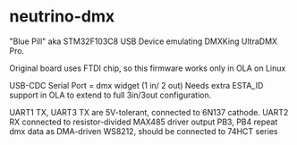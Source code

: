 # neutrino-dmx
"Blue Pill" aka STM32F103C8 USB Device emulating DMXKing UltraDMX Pro.

Original board uses FTDI chip, so this firmware works only in OLA on Linux

USB-CDC Serial Port = dmx widget (1 in/ 2 out)
Needs extra ESTA_ID support in OLA to extend to full 3in/3out configuration.

UART1 TX, UART3 TX are 5V-tolerant, connected to 6N137 cathode.
UART2 RX connected to resistor-divided MAX485 driver output
PB3, PB4 repeat dmx data as DMA-driven WS8212, should be connected to 74HCT series
